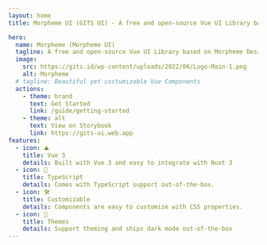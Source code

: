 ```yaml
---
layout: home
title: Morpheme UI (GITS UI) - A free and open-source Vue UI Library based on Morpheme Design System

hero:
  name: Morpheme (Morpheme UI)
  tagline: A free and open-source Vue UI Library based on Morpheme Design System
  image:
    src: https://gits.id/wp-content/uploads/2022/06/Logo-Main-1.png
    alt: Morpheme
  # tagline: Beautiful yet costumizable Vue Components
  actions:
    - theme: brand
      text: Get Started
      link: /guide/getting-started
    - theme: alt
      text: View on Storybook
      link: https://gits-ui.web.app
features:
  - icon: ⛰️
    title: Vue 3
    details: Built with Vue 3 and easy to integrate with Nuxt 3
  - icon: 🔐
    title: TypeScript
    details: Comes with TypeScript support out-of-the-box.
  - icon: 🛠️
    title: Customizable
    details: Components are easy to customize with CSS properties.
  - icon: 🎨
    title: Themes
    details: Support theming and ships dark mode out-of-the-box
---
```

